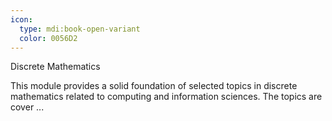 ```yaml
---
icon:
  type: mdi:book-open-variant
  color: 0056D2
---
```

Discrete Mathematics

This module provides a solid foundation of selected topics in discrete mathematics related to computing and information sciences. The topics are cover ... 
